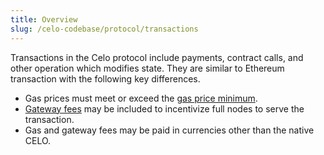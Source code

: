 ```yaml
---
title: Overview
slug: /celo-codebase/protocol/transactions
---
```


Transactions in the Celo protocol include payments, contract calls, and other operation which modifies state. They are similar to Ethereum transaction with the following key differences.

- Gas prices must meet or exceed the [gas price minimum](./gas-pricing.md).
- [Gateway fees](./full-node-incentives.md) may be included to incentivize full nodes to serve the transaction.
- Gas and gateway fees may be paid in currencies other than the native CELO.

